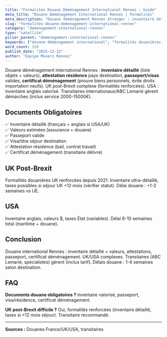 ```yaml
---
title: "Formalités Douane Déménagement International Rennes : Guide"
meta_title: "Douane Déménagement International Rennes | Formalités"
meta_description: "Douane déménagement Rennes étranger : inventaire détaillé (valeurs), attestation résidence, passeport/visas. UK post-Brexit complexe. Transitaires gèrent."
slug: "formalites-douane-demenagement-international-rennes"
category: "demenagement-international-rennes"
type: "satellite"
pilier_parent: "demenagement-international-rennes"
keywords: ["douane déménagement international", "formalités douanières Rennes"]
word_count: 310
publish_date: "2025-12-12"
author: "Équipe Moverz Rennes"
---
```


Douane déménagement international Rennes : **inventaire détaillé** (liste objets + valeurs), **attestation résidence** pays destination, **passeport/visas** valides, **certificat déménagement** (prouve biens personnels, évite droits importation neufs). UK post-Brexit complexe (formalités renforcées). USA : inventaire anglais valorisé. Transitaires internationaux/ABC Lemarié gèrent démarches (inclus service 2000-15000€).

## Documents Obligatoires

✅ Inventaire détaillé (français + anglais si USA/UK)  
✅ Valeurs estimées (assurance + douane)  
✅ Passeport valide  
✅ Visa/titre séjour destination  
✅ Attestation résidence (bail, contrat travail)  
✅ Certificat déménagement (transitaire délivre)

## UK Post-Brexit

Formalités douanières UK renforcées depuis 2021. Inventaire ultra-détaillé, taxes possibles si séjour UK <12 mois (vérifier statut). Délai douane : +1-2 semaines vs UE.

## USA

Inventaire anglais, valeurs $, taxes État (variables). Délai 6-10 semaines total (maritime + douane).

## Conclusion

Douane international Rennes : inventaire détaillé + valeurs, attestations, passeport, certificat déménagement. UK/USA complexes. Transitaires (ABC Lemarié, spécialistes) gèrent (inclus tarif). Délais douane : 1-4 semaines selon destination.

## FAQ

**Documents douane obligatoires ?**
Inventaire valorisé, passeport, visa/résidence, certificat déménagement.

**UK post-Brexit difficile ?**
Oui, formalités renforcées (inventaire détaillé, taxes si <12 mois séjour). Transitaire recommandé.

---
**Sources :** Douanes France/UK/USA, transitaires

